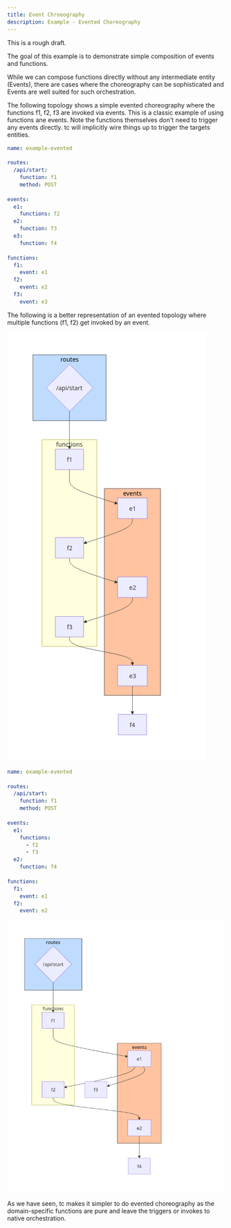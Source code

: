 ```yaml
---
title: Event Chroeography
description: Example - Evented Choreography
---
```


This is a rough draft.

The goal of this example is to demonstrate simple composition of events and functions.

While we can compose functions directly without any intermediate entity (Events), there are cases where the choreography can be sophisticated and Events are well suited for such orchestration.

The following topology shows a simple evented choreography where the functions f1, f2, f3 are invoked via events. This is a classic example of using functions ane events. Note the functions themselves don't need to trigger any events directly. tc will implicitly wire things up to trigger the targets entities.

```yaml
name: example-evented

routes:
  /api/start:
    function: f1
    method: POST

events:
  e1:
    functions: f2
  e2:
    function: f3
  e3:
    function: f4

functions:
  f1:
    event: e1
  f2:
    event: e2
  f3:
    event: e3

```

The following is a better representation of an evented topology where multiple functions (f1, f2) get invoked by an event.

![Evented1](../../../assets/evented-1.png)


```yaml
name: example-evented

routes:
  /api/start:
    function: f1
    method: POST

events:
  e1:
    functions:
      - f2
      - f3
  e2:
    function: f4

functions:
  f1:
    event: e1
  f2:
    event: e2
```

![Evented2](../../../assets/evented-2.png)

As we have seen, tc makes it simpler to do evented choreography as the domain-specific functions are pure and leave the triggers or invokes to native orchestration.
